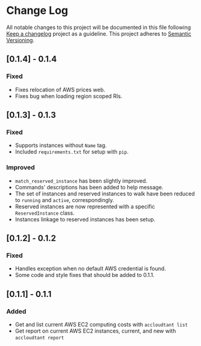# Change Log
All notable changes to this project will be documented in this file following [Keep a changelog](https://github.com/olivierlacan/keep-a-changelog) project as a guideline.
This project adheres to [Semantic Versioning](http://semver.org/).

## [0.1.4] - 0.1.4
### Fixed
- Fixes relocation of AWS prices web.
- Fixes bug when loading region scoped RIs.

## [0.1.3] - 0.1.3
### Fixed
- Supports instances without `Name` tag.
- Included `requirements.txt` for setup with `pip`.

### Improved
- `match_reserved_instance` has been slightly improved.
- Commands' descriptions has been added to help message.
- The set of instances and reserved instances to walk have been reduced to `running` and `active`, correspondingly.
- Reserved instances are now represented with a specific `ReservedInstance` class.
- Instances linkage to reserved instances has been setup.

## [0.1.2] - 0.1.2
### Fixed
- Handles exception when no default AWS credential is found.
- Some code and style fixes that should be added to 0.1.1.

## [0.1.1] - 0.1.1
### Added
- Get and list current AWS EC2 computing costs with `accloudtant list`
- Get report on current AWS EC2 instances, current, and new with `accloudtant report`
